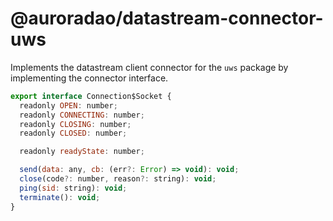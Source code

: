# @auroradao/datastream-connector-uws

Implements the datastream client connector for the `uws` package by implementing the connector interface.

```javascript
export interface Connection$Socket {
  readonly OPEN: number;
  readonly CONNECTING: number;
  readonly CLOSING: number;
  readonly CLOSED: number;

  readonly readyState: number;

  send(data: any, cb: (err?: Error) => void): void;
  close(code?: number, reason?: string): void;
  ping(sid: string): void;
  terminate(): void;
}
```
